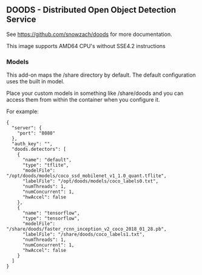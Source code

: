 ## DOODS - Distributed Open Object Detection Service

See https://github.com/snowzach/doods for more documentation.

This image supports AMD64 CPU's without SSE4.2 instructions


### Models

This add-on maps the /share directory by default. The default configuration uses the built in model.

Place your custom models in something like /share/doods and you can access them from within the container when you configure it.

For example:

```
{
  "server": {
    "port": "8080"
  },
  "auth_key": "",
  "doods.detectors": [
    {
      "name": "default",
      "type": "tflite",
      "modelFile": "/opt/doods/models/coco_ssd_mobilenet_v1_1.0_quant.tflite",
      "labelFile": "/opt/doods/models/coco_labels0.txt",
      "numThreads": 1,
      "numConcurrent": 1,
      "hwAccel": false
    },
    {
      "name": "tensorflow",
      "type": "tensorflow",
      "modelFile": "/share/doods/faster_rcnn_inception_v2_coco_2018_01_28.pb",
      "labelFile": "/share/doods/coco_labels1.txt",
      "numThreads": 1,
      "numConcurrent": 1,
      "hwAccel": false
    }
  ]
}
```
